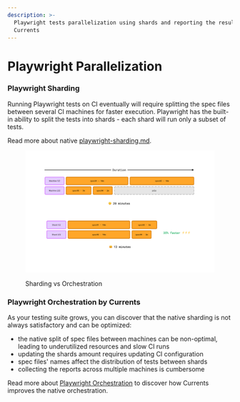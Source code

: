 ```yaml
---
description: >-
  Playwright tests parallelization using shards and reporting the results to
  Currents
---
```


# Playwright Parallelization

### Playwright Sharding

Running Playwright tests on CI eventually will require splitting the spec files between several CI machines for faster execution. Playwright has the built-in ability to split the tests into shards - each shard will run only a subset of tests.&#x20;

Read more about native [playwright-sharding.md](playwright-sharding.md "mention").



<figure><img src="../../../.gitbook/assets/pw-shard-fast-bg (2).png" alt=""><figcaption><p>Sharding vs Orchestration</p></figcaption></figure>

### Playwright Orchestration by Currents

As your testing suite grows, you can discover that the native sharding is not always satisfactory and can be optimized:

* the native split of spec files between machines can be non-optimal, leading to underutilized resources and slow CI runs
* updating the shards amount requires updating CI configuration
* spec files' names affect the distribution of tests between shards
* collecting the reports across multiple machines is cumbersome

Read more about [Playwright Orchestration](playwright-orchestration.md) to discover how Currents improves the native orchestration.
